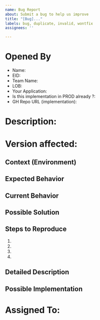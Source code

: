 ```yaml
---
name: Bug Report
about: Submit a bug to help us improve
title: "[Bug]..."
labels: bug, duplicate, invalid, wontfix
assignees: ''

---
```


# Opened By
- Name: 
- EID: 
- Team Name:  
- LOB: 
- Your Application: 
- Is this implementation in PROD already ?:
- GH Repo URL (implementation): 

# Description:
<!-- Brief description of the bug -->

# Version affected:
<!-- Which version of the library has this issue ? -->

## Context (Environment)
<!--- How has this issue affected your application? What are you trying to accomplish? -->
<!--- Is this issue reproduceable in the standalone simulation ? -->
<!--- Providing context helps us come up with a solution that is most useful in the real world -->

## Expected Behavior
<!--- Tell us what should happen -->

## Current Behavior
<!--- Tell us what happens instead of the expected behavior . Please provide the error log or stack trace details-->

## Possible Solution
<!--- Not obligatory, but suggest a fix/reason for the bug, -->

## Steps to Reproduce
<!--- Provide a link to an example to reproduce this bug. Include code to reproduce, if relevant -->
<!--- Provide sample models reference and the corresponding inputs that can be used to simulate this issue -->
1.
2.
3.
4.


## Detailed Description
<!--- Provide a detailed description of the bug and your observations-->

## Possible Implementation
<!--- Not obligatory, but suggest an idea for implementing addition or change -->

# Assigned To:
<!--Please tag anyone in the identity builder team who needs to look over this issue. -->
